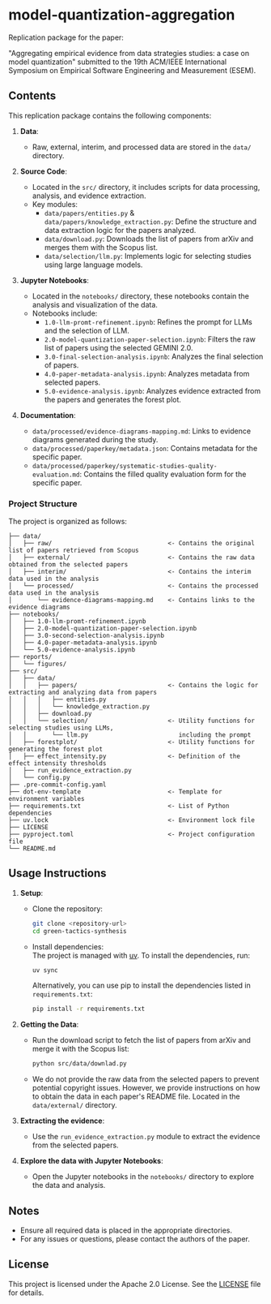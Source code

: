 # model-quantization-aggregation

Replication package for the paper:

"Aggregating empirical evidence from data strategies studies: a case on model quantization" submitted to the 19th ACM/IEEE International Symposium on Empirical Software Engineering and Measurement (ESEM).

## Contents

This replication package contains the following components:

1. **Data**:
   - Raw, external, interim, and processed data are stored in the `data/` directory.

2. **Source Code**:
   - Located in the `src/` directory, it includes scripts for data processing, analysis, and evidence extraction.
   - Key modules:
     - `data/papers/entities.py` & `data/papers/knowledge_extraction.py`: Define the structure and data extraction logic for the papers analyzed.
     - `data/download.py`: Downloads the list of papers from arXiv and merges them with the Scopus list.
     - `data/selection/llm.py`: Implements logic for selecting studies using large language models.

3. **Jupyter Notebooks**:
   - Located in the `notebooks/` directory, these notebooks contain the analysis and visualization of the data.
   - Notebooks include:
     - `1.0-llm-promt-refinement.ipynb`: Refines the prompt for LLMs and the selection of LLM.
     - `2.0-model-quantization-paper-selection.ipynb`: Filters the raw list of papers using the selected GEMINI 2.0.
     - `3.0-final-selection-analysis.ipynb`: Analyzes the final selection of papers.
     - `4.0-paper-metadata-analysis.ipynb`: Analyzes metadata from selected papers.
     - `5.0-evidence-analysis.ipynb`: Analyzes evidence extracted from the papers and generates the forest plot.

4. **Documentation**:
   - `data/processed/evidence-diagrams-mapping.md`: Links to evidence diagrams generated during the study.
   - `data/processed/paperkey/metadata.json`: Contains metadata for the specific paper.
   - `data/processed/paperkey/systematic-studies-quality-evaluation.md`: Contains the filled quality evaluation form for the specific paper.

### Project Structure

The project is organized as follows:
```
├── data/
│   ├── raw/                                <- Contains the original list of papers retrieved from Scopus
│   ├── external/                           <- Contains the raw data obtained from the selected papers
│   ├── interim/                            <- Contains the interim data used in the analysis
│   └── processed/                          <- Contains the processed data used in the analysis
│       └── evidence-diagrams-mapping.md    <- Contains links to the evidence diagrams
├── notebooks/
│   ├── 1.0-llm-promt-refinement.ipynb
│   ├── 2.0-model-quantization-paper-selection.ipynb
│   ├── 3.0-second-selection-analysis.ipynb
│   ├── 4.0-paper-metadata-analysis.ipynb
│   └── 5.0-evidence-analysis.ipynb
├── reports/
│   └── figures/
├── src/
│   ├── data/
│   │   ├── papers/                         <- Contains the logic for extracting and analyzing data from papers
│   │   │   ├── entities.py
│   │   │   └── knowledge_extraction.py
│   │   ├── download.py
│   │   └── selection/                      <- Utility functions for selecting studies using LLMs,
│   │       └── llm.py                         including the prompt
│   ├── forestplot/                         <- Utility functions for generating the forest plot
│   ├── effect_intensity.py                 <- Definition of the effect intensity thresholds
│   ├── run_evidence_extraction.py
│   └── config.py
├── .pre-commit-config.yaml
├── dot-env-template                        <- Template for environment variables
├── requirements.txt                        <- List of Python dependencies
├── uv.lock                                 <- Environment lock file
├── LICENSE
├── pyproject.toml                          <- Project configuration file
└── README.md
```

## Usage Instructions

1. **Setup**:
   - Clone the repository:  
     ```bash
     git clone <repository-url>
     cd green-tactics-synthesis
     ```
   - Install dependencies:  
    The project is managed with [uv](https://docs.astral.sh/uv/). To install the dependencies, run:  
        ```bash
        uv sync
        ```
        Alternatively, you can use pip to install the dependencies listed in `requirements.txt`:  
        ```bash
        pip install -r requirements.txt
        ```

2. **Getting the Data**:
   - Run the download script to fetch the list of papers from arXiv and merge it with the Scopus list:  
     ```bash
     python src/data/downlad.py
     ```

   - We do not provide the raw data from the selected papers to prevent potential copyright issues. However, we provide instructions on how to obtain the data in each paper's README file. Located in the `data/external/` directory.

3. **Extracting the evidence**:
   - Use the `run_evidence_extraction.py` module to extract the evidence from the selected papers.

4. **Explore the data with Jupyter Notebooks**:
   - Open the Jupyter notebooks in the `notebooks/` directory to explore the data and analysis.

## Notes

- Ensure all required data is placed in the appropriate directories.
- For any issues or questions, please contact the authors of the paper.

## License
This project is licensed under the Apache 2.0 License. See the [LICENSE](LICENSE) file for details.
